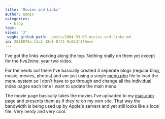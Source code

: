 ```yaml
---
title: 'Movies and Links'
author: admin
categories:
  - blog
tags: 
views: '3'
_wpghs_github_path: _posts/2004-03-05-movies-and-links.md
id: 2818078a-11c3-42d1-8f41-9c02df1f0ece
---
```

<p>I've got the links working along the top.  Nothing really on them yet except for the five2nine: year two video.</p>
<p>For the nerds out there I've basically created 4 seperate blogs (regular blog, music, movies, photos) and am just using a single <a href="http://www.mennoboy.com/chris/menu.php">menu.php</a> file to load the menu system so I don't have to go through and change all the individual index pages each time I want to update the main menu.</p>
<p>The movie page basically takes the movies I've uploaded to my <a href="http://www.mac.com">mac.com</a> page and presents them as if they're on my own site.  That way the bandwidth is being used up by Apple's servers and yet still looks like a local file.  Very nerdy and very cool.</p>
